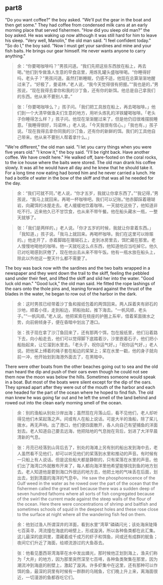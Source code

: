## part8

"Do you want coffee?" the boy asked. "We'll put the gear in the boat and then get some." They had coffee from condensed milk cans at an early morning place that served fishermen. "How did you sleep old man?" the boy asked. He was waking up now although it was still hard for him to leave his sleep. "Very well, Manolin," the old man said. "I feel confident today." "So do I," the boy said. "Now I must get your sardines and mine and your fish baits. He brings our gear himself. He never wants anyone to carry anything."
> 余：“你要喝咖啡吗？”男孩问道。“我们先把这些东西放在船上，再去喝。”他们到专做渔人生意的早食店里，用炼乳罐头盛咖啡喝。“你睡得好吗，老头子？”男孩问道。虽然打断睡眠，仍感不适，他现在总算渐渐地醒过来了。“好极了，曼诺林，”老人说，“我今天觉得很有把握。”“我也是的，”男孩说，“现在我得去拿你和我的沙丁鱼，还有你的新饵。他总是自己拿我们的东西。他从来不要别人拿。”

> 张：「你要喝咖啡么？」孩子问。「我们把工具放在船上，再去喝咖啡。」他们到一个大清早做渔夫们生意的地方，用听头炼乳的洋铁罐喝咖啡。「老头子你睡得怎么样？」孩子问。他现在渐渐醒过来了，但是他仍旧很难摆脱睡意。「我睡得很好，玛诺林，」老人说。「今天我很有信心。」「我也有，」孩子说。「现在我得去拿你同我的沙汀鱼，还有你的新鲜的饵。我们的工具他自己带来。他从来不要别人帮着拿什么。」

"We're different," the old man said. "I let you carry things when you were five years old." "I know it," the boy said. "I'll be right back. Have another coffee. We have credit here." He walked off, bare-footed on the coral rocks, to the ice house where the baits were stored. The old man drank his coffee slowly. It was all he would have all day and he knew that he should take it. For a long time now eating had bored him and he never carried a lunch. He had a bottle of water in the bow of the skiff and that was all he needed for the day.
> 余：“我们可就不同，”老人说，“你才五岁，我就让你拿东西了。”“我记得，”男孩说，“我马上就回来。再喝一杯咖啡吧。我们可以记账。”他赤脚踩着珊瑚岩，向藏饵的冰屋走去。老人缓缓地饮着咖啡。一天就吃这些了，他知道非吃不行。近来他久已不甘饮食，也从来不带午餐。他在船头藏水一瓶，一整天就够了。

> 张：「我们是两样的，」老人说。「你才五岁的时候，我就让你拿着东西。」「我知道，」孩子说。「我马上就回来。再喝杯咖啡。我们在这里可以赊赈的。」他走开了，赤着脚踏在珊瑚石上，走到冰房里去，饵贮藏在那里。老人慢慢地喝他的咖啡。他一天就吃这么点东西，他知道他应当吃掉它。他久已对吃喝感到厌倦了，现在他出去从来不带午饭。他有一瓶水放在船头上，除此以外他这一整天什么都不需要了。

The boy was back now with the sardines and the two baits wrapped in a newspaper and they went down the trail to the skiff, feeling the pebbled sand under their feet, and lifted the skiff and slid her into the water. "Good luck old man." "Good luck," the old man said. He fitted the rope lashings of the oars onto the thole pins and, leaning forward against the thrust of the blades in the water, he began to row out of the harbor in the dark.

> 余：这时男孩已经带着沙丁鱼和报纸包着的两饵回来。两人踩着夹有卵石的沙地，顺着小径，走到船边，把船抬起，推下海去。“一帆风顺，老头子。”“一帆风顺。”老人说。他把桨索在桡座的护圈上系牢，借着桨面拨水之势，向前俯倾身子，便在昏暗中划出了港口。

> 张：孩子现在拿了沙汀鱼回来了，还有那两个饵，包在报纸里，他们沿着路下去，向小船走去，他们可以觉得脚下底踏着沙，沙里嵌着石子，他们把小船抬起来，让它溜到水里去。「老头子，祝你运气好。」「祝你运气好，」老人说。把他桨上缚着的绳子套在船边的桨架上；桨在水里一戳，他的身子就向前一冲，他开始划到海港外面去了，在黑暗中。

There were other boats from the other beaches going out to sea and the old man heard the dip and push of their oars even though he could not see them now the moon was below the hills. Sometimes someone would speak in a boat. But most of the boats were silent except for the dip of the oars. They spread apart after they were out of the mouth of the harbor and each one headed for the part of the ocean where he hoped to find fish. The old man knew he was going far out and he left the smell of the land behind and rowed out into the clean early morning smell of the ocean.

> 余：别的渔船从别处沙岸出海；虽然现在月落山后，看不见他们，老人却听得见他们木桨起落之声。间或有人在船上说话。可是大半的渔船，除了桨儿拨水，再无声响。出了港口，他们便四面散开，各人向自己有望捕鱼的洋面划去。老人知道自己要去远海，他把陆地的气息抛在背后，划进了大洋早晨清新的气息。

> 张：月亮已经落到山背后去了，别处的海滩上另有别的船出发到海中去，老人虽然看不见他们，却可以听见他们的桨落到水里和推动的声音。有时候有一只船上有人说话。但是这些船大都是静默的，只有桨落在水里的声音。他们出了海湾口外就散布开来了，每人都向海洋里他希望能够找到鱼的地方划去。老人知道他是要到海口外很远的地方去，他把土地的气味丢在后面，划出去，划到清晨的海洋的气息中。
He saw the phosphorescence of the Gulf weed in the water as he rowed over the part of the ocean that the fishermen called the great well because there was a sudden deep of seven hundred fathoms where all sorts of fish congregated because of the swirl the current made against the steep walls of the flour of the ocean. Here there were concentrations of shrimp and baitfish and sometimes schools of squid in the deepest holes and these rose close to the surface at night where all the wandering fish fed on them.

> 余：他划过渔人所谓深井的洋面，看到水里“湾草”磷磷闪光；该处海床陡降七百英寻，湾流撞在海底的峭壁上，形成漩涡，所以各种鱼类都在此汇集。这儿最深的底洞里，潜藏着成千成万的虾子和饵鱼，间或还有成群的鱿鱼；夜间它们升近了海面，给顺流游过的大鱼吞去。

> 张：他看见墨西哥湾海草在水中发出燐光，那时候他正划到海上，渔夫们称为「大井」的地方，因为那里突然深至七百噚，各种鱼类聚集在那里，因为潮流冲到海底的削壁上，激起了漩涡。许多虾集中在这里，还有那种可以作饵的鱼，最深的洞里有时候有一群群的乌贼鱼，它们晚上升上来，离海面很近，一切漫游的鱼都吞吃它们。




